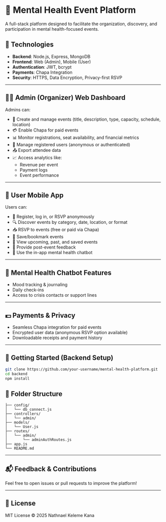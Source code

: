 # 🧠 Mental Health Event Platform

A full-stack platform designed to facilitate the organization, discovery, and participation in mental health-focused events.

## 🔧 Technologies

- **Backend**: Node.js, Express, MongoDB
- **Frontend**: Web (Admin), Mobile (User)
- **Authentication**: JWT, bcrypt
- **Payments**: Chapa Integration
- **Security**: HTTPS, Data Encryption, Privacy-first RSVP

---

## 🧑‍💼 Admin (Organizer) Web Dashboard

Admins can:

- 📝 Create and manage events (title, description, type, capacity, schedule, location)
- 💳 Enable Chapa for paid events
- 📊 Monitor registrations, seat availability, and financial metrics
- 👥 Manage registered users (anonymous or authenticated)
- 📤 Export attendee data
- 📈 Access analytics like:
  - Revenue per event
  - Payment logs
  - Event performance

---

## 📱 User Mobile App

Users can:

- 🧾 Register, log in, or RSVP anonymously
- 🔍 Discover events by category, date, location, or format
- 📥 RSVP to events (free or paid via Chapa)
- 💾 Save/bookmark events
- 👀 View upcoming, past, and saved events
- 💬 Provide post-event feedback
- 🧠 Use the in-app mental health chatbot

---

## 🤖 Mental Health Chatbot Features

- Mood tracking & journaling
- Daily check-ins
- Access to crisis contacts or support lines

---

## 💵 Payments & Privacy

- Seamless Chapa integration for paid events
- Encrypted user data (anonymous RSVP option available)
- Downloadable receipts and payment history

---

## 🚀 Getting Started (Backend Setup)

```bash
git clone https://github.com/your-username/mental-health-platform.git
cd backend
npm install
```

## 📂 Folder Structure

```
├── config/
│   └── db_connect.js
├── controllers/
│   └── admin/
├── models/
│   └── User.js
├── routes/
│   └── admin/
│       └── adminAuthRoutes.js
├── app.js
└── README.md
```

---

## 📬 Feedback & Contributions

Feel free to open issues or pull requests to improve the platform!

---

## 📜 License

MIT License © 2025 Nathnael Keleme Kana
